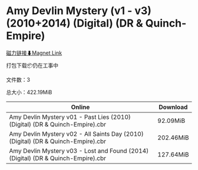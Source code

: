 # Amy Devlin Mystery (v1 - v3) (2010+2014) (Digital) (DR & Quinch-Empire)

[磁力链接⬇Magnet Link](magnet:?xt=urn:btih:ba5025403e8b197f3a7916587cbc0c79c8dc17b1&dn=Amy%20Devlin%20Mystery%20%28v1%20-%20v3%29%20%282010%2B2014%29%20%28Digital%29%20%28DR%20%26%20Quinch-Empire%29)

打包下载📦仍在工事中

文件数：3

总大小：422.19MiB

Online | Download
--- | ---
Amy Devlin Mystery v01 - Past Lies (2010) (Digital) (DR & Quinch-Empire).cbr | 92.09MiB
Amy Devlin Mystery v02 - All Saints Day (2010) (Digital) (DR & Quinch-Empire).cbr | 202.46MiB
Amy Devlin Mystery v03 - Lost and Found (2014) (Digital) (DR & Quinch-Empire).cbr | 127.64MiB